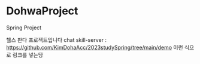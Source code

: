 # DohwaProject
Spring Project

헬스 판다 프로젝트입니다
chat skill-server : https://github.com/KimDohaAcc/2023studySpring/tree/main/demo 이런 식으로 링크를 넣는당

